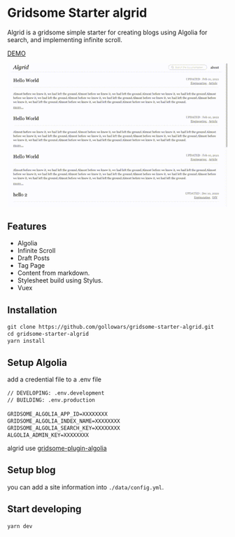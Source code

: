 # Gridsome Starter algrid

Algrid is a gridsome simple starter for creating blogs using Algolia for search, and implementing infinite scroll.

[DEMO](https://algrid.netlify.app/)

![capture](https://raw.githubusercontent.com/gollowars/gridsome-starter-algrid/master/README.gif)

## Features

- Algolia
- Infinite Scroll
- Draft Posts
- Tag Page
- Content from markdown.
- Stylesheet build using Stylus.
- Vuex

## Installation

```
git clone https://github.com/gollowars/gridsome-starter-algrid.git
cd gridsome-starter-algrid
yarn install
```

## Setup Algolia

add a credential file to a .env file

```
// DEVELOPING: .env.development
// BUILDING: .env.production

GRIDSOME_ALGOLIA_APP_ID=XXXXXXXX
GRIDSOME_ALGOLIA_INDEX_NAME=XXXXXXXX
GRIDSOME_ALGOLIA_SEARCH_KEY=XXXXXXXX
ALGOLIA_ADMIN_KEY=XXXXXXXX
```

algrid use [gridsome-plugin-algolia](https://gridsome.org/plugins/gridsome-plugin-algolia)

## Setup blog

you can add a site information into `./data/config.yml`.

## Start developing

```
yarn dev
```
